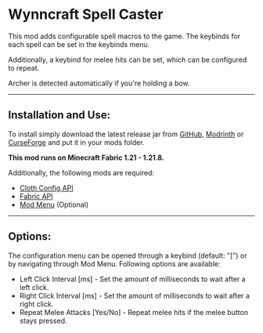 # Wynncraft Spell Caster
This mod adds configurable spell macros to the game. 
The keybinds for each spell can be set in the keybinds menu.

Additionally, a keybind for melee hits can be set, which can be configured to repeat.

Archer is detected automatically if you're holding a bow.

---
## Installation and Use:
To install simply download the latest release jar from [GitHub](https://github.com/Freeder1k/Wynncraft-Spell-Caster/releases), [Modrinth](https://modrinth.com/mod/wynncraft-spell-caster/) or [CurseForge](https://legacy.curseforge.com/minecraft/mc-mods/wynncraft-spell-caster) and put it in your mods folder.

**This mod runs on Minecraft Fabric 1.21 - 1.21.8.**

Additionally, the following mods are required:
- [Cloth Config API](https://modrinth.com/mod/cloth-config)
- [Fabric API](https://modrinth.com/mod/fabric-api)
- [Mod Menu](https://modrinth.com/mod/modmenu) (Optional)

---
## Options:
The configuration menu can be opened through a keybind (default: "[") or by navigating through Mod Menu.
Following options are available:
- Left Click Interval [ms] - Set the amount of milliseconds to wait after a left click.
- Right Click Interval [ms] - Set the amount of milliseconds to wait after a right click.
- Repeat Melee Attacks [Yes/No] - Repeat melee hits if the melee button stays pressed.
